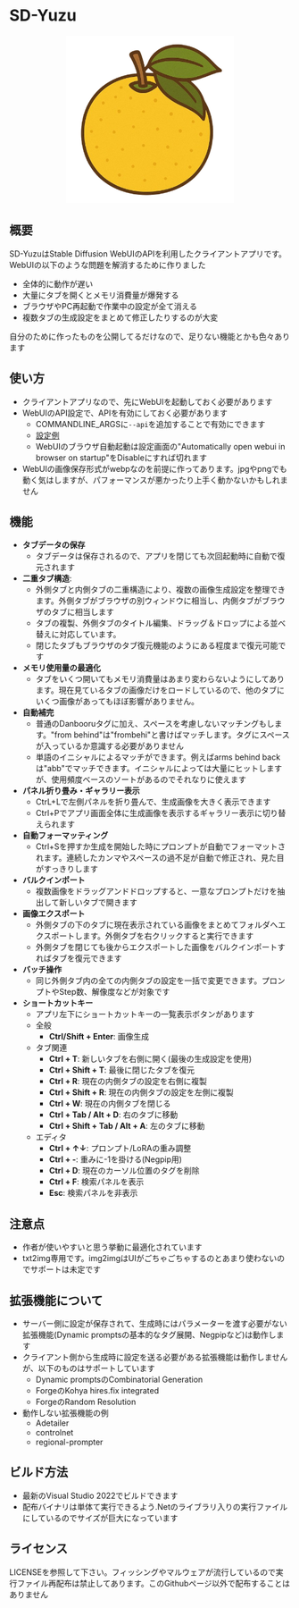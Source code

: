 # SD-Yuzu

<div align="center">
    <img src="yuzu.png" alt="Logo" width="300"/>
</div>


## 概要

SD-YuzuはStable Diffusion WebUIのAPIを利用したクライアントアプリです。WebUIの以下のような問題を解消するために作りました

- 全体的に動作が遅い
- 大量にタブを開くとメモリ消費量が爆発する
- ブラウザやPC再起動で作業中の設定が全て消える
- 複数タブの生成設定をまとめて修正したりするのが大変

自分のために作ったものを公開してるだけなので、足りない機能とかも色々あります

## 使い方
- クライアントアプリなので、先にWebUIを起動しておく必要があります
- WebUIのAPI設定で、APIを有効にしておく必要があります
    - COMMANDLINE_ARGSに`--api`を追加することで有効にできます
    - [設定例](https://gist.github.com/crstp/2976412d94ce19145da4b8cbba11d250#file-webui-user-bat-L6)
    - WebUIのブラウザ自動起動は設定画面の"Automatically open webui in browser on startup"をDisableにすれば切れます
- WebUIの画像保存形式がwebpなのを前提に作ってあります。jpgやpngでも動く気はしますが、パフォーマンスが悪かったり上手く動かないかもしれません

## 機能

-   **タブデータの保存**
    -   タブデータは保存されるので、アプリを閉じても次回起動時に自動で復元されます
-   **二重タブ構造**:
    -   外側タブと内側タブの二重構造により、複数の画像生成設定を整理できます。外側タブがブラウザの別ウィンドウに相当し、内側タブがブラウザのタブに相当します
    -   タブの複製、外側タブのタイトル編集、ドラッグ＆ドロップによる並べ替えに対応しています。
    -   閉じたタブもブラウザのタブ復元機能のようにある程度まで復元可能です
-   **メモリ使用量の最適化** 
    -   タブをいくつ開いてもメモリ消費量はあまり変わらないようにしてあります。現在見ているタブの画像だけをロードしているので、他のタブにいくつ画像があってもほぼ影響がありません。
-   **自動補完**
    -   普通のDanbooruタグに加え、スペースを考慮しないマッチングもします。"from behind"は"frombehi"と書けばマッチします。タグにスペースが入っているか意識する必要がありません
    -   単語のイニシャルによるマッチができます。例えばarms behind backは"abb"でマッチできます。イニシャルによっては大量にヒットしますが、使用頻度ベースのソートがあるのでそれなりに使えます
-   **パネル折り畳み・ギャラリー表示**
    -   CtrL+Lで左側パネルを折り畳んで、生成画像を大きく表示できます
    -   Ctrl+Pでアプリ画面全体に生成画像を表示するギャラリー表示に切り替えられます 
-   **自動フォーマッティング**
    -   Ctrl+Sを押すか生成を開始した時にプロンプトが自動でフォーマットされます。連続したカンマやスペースの過不足が自動で修正され、見た目がすっきりします
-   **バルクインポート**
    -   複数画像をドラッグアンドドロップすると、一意なプロンプトだけを抽出して新しいタブで開きます
-   **画像エクスポート**
    -   外側タブの下のタブに現在表示されている画像をまとめてフォルダへエクスポートします。外側タブを右クリックすると実行できます
    -   外側タブを閉じても後からエクスポートした画像をバルクインポートすればタブを復元できます
-   **バッチ操作**
    -   同じ外側タブ内の全ての内側タブの設定を一括で変更できます。プロンプトやStep数、解像度などが対象です
-   **ショートカットキー**
    -   アプリ左下にショートカットキーの一覧表示ボタンがあります
    -   全般
        -   **Ctrl/Shift + Enter**: 画像生成
    -   タブ関連
        -   **Ctrl + T**: 新しいタブを右側に開く(最後の生成設定を使用)
        -   **Ctrl + Shift + T**: 最後に閉じたタブを復元
        -   **Ctrl + R**: 現在の内側タブの設定を右側に複製
        -   **Ctrl + Shift + R**: 現在の内側タブの設定を左側に複製
        -   **Ctrl + W**: 現在の内側タブを閉じる
        -   **Ctrl + Tab / Alt + D**: 右のタブに移動
        -   **Ctrl + Shift + Tab / Alt + A**: 左のタブに移動
    -   エディタ
        -   **Ctrl + ↑↓**: プロンプト/LoRAの重み調整
        -   **Ctrl + -**: 重みに-1を掛ける(Negpip用)
        -   **Ctrl + D**: 現在のカーソル位置のタグを削除
        -   **Ctrl + F**: 検索パネルを表示
        -   **Esc**: 検索パネルを非表示

## 注意点
-   作者が使いやすいと思う挙動に最適化されています
-   txt2img専用です。img2imgはUIがごちゃごちゃするのとあまり使わないのでサポートは未定です

## 拡張機能について
-   サーバー側に設定が保存されて、生成時にはパラメーターを渡す必要がない拡張機能(Dynamic promptsの基本的なタグ展開、Negpipなど)は動作します
-   クライアント側から生成時に設定を送る必要がある拡張機能は動作しませんが、以下のものはサポートしています
    - Dynamic promptsのCombinatorial Generation
    - ForgeのKohya hires.fix integrated
    - ForgeのRandom Resolution
-   動作しない拡張機能の例
    - Adetailer
    - controlnet
    - regional-prompter 

## ビルド方法
- 最新のVisual Studio 2022でビルドできます
- 配布バイナリは単体て実行できるよう.Netのライブラリ入りの実行ファイルにしているのでサイズが巨大になっています

## ライセンス
LICENSEを参照して下さい。フィッシングやマルウェアが流行しているので実行ファイル再配布は禁止してあります。このGithubページ以外で配布することはありません

